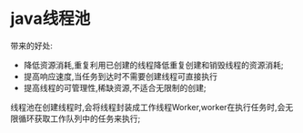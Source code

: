 # java线程池 #

带来的好处:

- 降低资源消耗,重复利用已创建的线程降低重复创建和销毁线程的资源消耗;
- 提高响应速度,当任务到达时不需要创建线程可直接执行
- 提高线程的可管理性,稀缺资源,不适合无限制的创建;

线程池在创建线程时,会将线程封装成工作线程Worker,worker在执行任务时,会无限循环获取工作队列中的任务来执行;